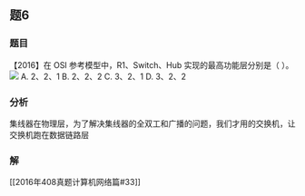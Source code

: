 ## 题6
### 题目
【2016】在 OSI 参考模型中，R1、Switch、Hub 实现的最高功能层分别是（ ）。
![](https://img.hwenyi.live/202411201535403.webp)
A. 2、2、1
B. 2、2、2
C. 3、2、1
D. 3、2、2
### 分析
集线器在物理层，为了解决集线器的全双工和广播的问题，我们才用的交换机，让交换机跑在数据链路层
### 解
[[2016年408真题计算机网络篇#33]]